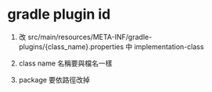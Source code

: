 # gradle plugin id

1. 改 src/main/resources/META-INF/gradle-plugins/{class\_name}.properties 中 implementation-class
	
2. class name 名稱要與檔名一樣
3. package 要依路徑改掉
